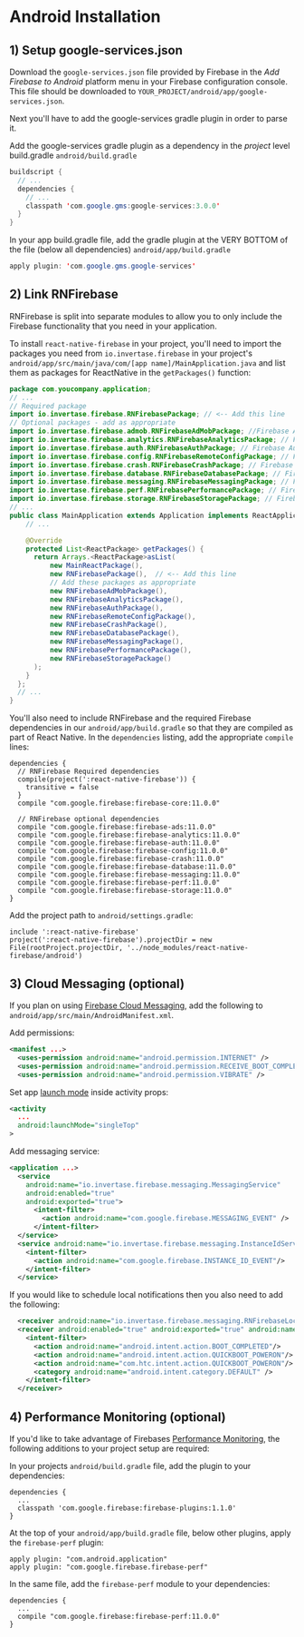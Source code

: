 # Android Installation

## 1) Setup google-services.json
Download the `google-services.json` file provided by Firebase in the _Add Firebase to Android_ platform menu in your Firebase configuration console. This file should be downloaded to `YOUR_PROJECT/android/app/google-services.json`.

Next you'll have to add the google-services gradle plugin in order to parse it.

Add the google-services gradle plugin as a dependency in the *project* level build.gradle
`android/build.gradle`
```java
buildscript {
  // ...
  dependencies {
    // ...
    classpath 'com.google.gms:google-services:3.0.0'
  }
}
```

In your app build.gradle file, add the gradle plugin at the VERY BOTTOM of the file (below all dependencies)
`android/app/build.gradle`
```java
apply plugin: 'com.google.gms.google-services'
```

## 2) Link RNFirebase

RNFirebase is split into separate modules to allow you to only include the Firebase functionality that you need in your application.

To install `react-native-firebase` in your project, you'll need to import the packages you need from `io.invertase.firebase` in your project's `android/app/src/main/java/com/[app name]/MainApplication.java` and list them as packages for ReactNative in the `getPackages()` function:

```java
package com.youcompany.application;
// ...
// Required package
import io.invertase.firebase.RNFirebasePackage; // <-- Add this line
// Optional packages - add as appropriate
import io.invertase.firebase.admob.RNFirebaseAdMobPackage; //Firebase AdMob
import io.invertase.firebase.analytics.RNFirebaseAnalyticsPackage; // Firebase Analytics
import io.invertase.firebase.auth.RNFirebaseAuthPackage; // Firebase Auth
import io.invertase.firebase.config.RNFirebaseRemoteConfigPackage; // Firebase Remote Config
import io.invertase.firebase.crash.RNFirebaseCrashPackage; // Firebase Crash Reporting
import io.invertase.firebase.database.RNFirebaseDatabasePackage; // Firebase Realtime Database
import io.invertase.firebase.messaging.RNFirebaseMessagingPackage; // Firebase Cloud Messaging
import io.invertase.firebase.perf.RNFirebasePerformancePackage; // Firebase Messaging
import io.invertase.firebase.storage.RNFirebaseStoragePackage; // Firebase Storage
// ...
public class MainApplication extends Application implements ReactApplication {
    // ...

    @Override
    protected List<ReactPackage> getPackages() {
      return Arrays.<ReactPackage>asList(
          new MainReactPackage(),
          new RNFirebasePackage(),  // <-- Add this line
          // Add these packages as appropriate
          new RNFirebaseAdMobPackage(),
          new RNFirebaseAnalyticsPackage(),
          new RNFirebaseAuthPackage(),
          new RNFirebaseRemoteConfigPackage(),
          new RNFirebaseCrashPackage(),
          new RNFirebaseDatabasePackage(),
          new RNFirebaseMessagingPackage(),
          new RNFirebasePerformancePackage(),
          new RNFirebaseStoragePackage()
      );
    }
  };
  // ...
}
```
You'll also need to include RNFirebase and the required Firebase dependencies in our `android/app/build.gradle` so that they are compiled as part of React Native. In the `dependencies` listing, add the appropriate `compile` lines:

```
dependencies {
  // RNFirebase Required dependencies
  compile(project(':react-native-firebase')) {
    transitive = false
  }
  compile "com.google.firebase:firebase-core:11.0.0"

  // RNFirebase optional dependencies
  compile "com.google.firebase:firebase-ads:11.0.0"
  compile "com.google.firebase:firebase-analytics:11.0.0"
  compile "com.google.firebase:firebase-auth:11.0.0"
  compile "com.google.firebase:firebase-config:11.0.0"
  compile "com.google.firebase:firebase-crash:11.0.0"
  compile "com.google.firebase:firebase-database:11.0.0"
  compile "com.google.firebase:firebase-messaging:11.0.0"
  compile "com.google.firebase:firebase-perf:11.0.0"
  compile "com.google.firebase:firebase-storage:11.0.0"
}
```

Add the project path to `android/settings.gradle`:

```
include ':react-native-firebase'
project(':react-native-firebase').projectDir = new File(rootProject.projectDir, '../node_modules/react-native-firebase/android')
```

## 3) Cloud Messaging (optional)

If you plan on using [Firebase Cloud Messaging](https://firebase.google.com/docs/cloud-messaging/), add the following to `android/app/src/main/AndroidManifest.xml`.

Add permissions:
```xml
<manifest ...>
  <uses-permission android:name="android.permission.INTERNET" />
  <uses-permission android:name="android.permission.RECEIVE_BOOT_COMPLETED"/>
  <uses-permission android:name="android.permission.VIBRATE" />
```

Set app [launch mode](https://inthecheesefactory.com/blog/understand-android-activity-launchmode/en) inside activity props:
```xml
<activity
  ...
  android:launchMode="singleTop"
>
```

Add messaging service:
```xml
<application ...>
  <service
    android:name="io.invertase.firebase.messaging.MessagingService"
    android:enabled="true"
    android:exported="true">
      <intent-filter>
        <action android:name="com.google.firebase.MESSAGING_EVENT" />
      </intent-filter>
  </service>
  <service android:name="io.invertase.firebase.messaging.InstanceIdService" android:exported="false">
    <intent-filter>
      <action android:name="com.google.firebase.INSTANCE_ID_EVENT"/>
    </intent-filter>
  </service>
```

If you would like to schedule local notifications then you also need to add the following:
```xml
  <receiver android:name="io.invertase.firebase.messaging.RNFirebaseLocalMessagingPublisher"/>
  <receiver android:enabled="true" android:exported="true" android:name="io.invertase.firebase.messaging.RNFirebaseSystemBootEventReceiver">
    <intent-filter>
      <action android:name="android.intent.action.BOOT_COMPLETED"/>
      <action android:name="android.intent.action.QUICKBOOT_POWERON"/>
      <action android:name="com.htc.intent.action.QUICKBOOT_POWERON"/>
      <category android:name="android.intent.category.DEFAULT" />
    </intent-filter>
  </receiver>
```

## 4) Performance Monitoring (optional)

If you'd like to take advantage of Firebases [Performance Monitoring](https://firebase.google.com/docs/perf-mon/), the following additions
 to your project setup are required:

In your projects `android/build.gradle` file, add the plugin to your dependencies:

```
dependencies {
  ...
  classpath 'com.google.firebase:firebase-plugins:1.1.0'
}
```

At the top of your `android/app/build.gradle` file, below other plugins, apply the `firebase-perf` plugin:
```
apply plugin: "com.android.application"
apply plugin: "com.google.firebase.firebase-perf"
```

In the same file, add the `firebase-perf` module to your dependencies:

```
dependencies {
  ...
  compile "com.google.firebase:firebase-perf:11.0.0"
}
```
